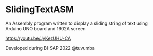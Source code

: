 # SlidingTextASM
An Assembly program written to display a sliding string of text using Arduino UNO board and 1602A screen

https://youtu.be/JyKezUHU-CA

Developed during BI-SAP 2022 
@tuvumba


